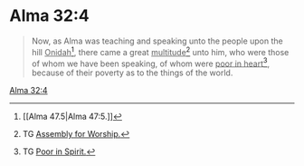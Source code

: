 # Alma 32:4

> Now, as Alma was teaching and speaking unto the people upon the hill <u>Onidah</u>[^a], there came a great <u>multitude</u>[^b] unto him, who were those of whom we have been speaking, of whom were <u>poor in heart</u>[^c], because of their poverty as to the things of the world.

[Alma 32:4](https://www.churchofjesuschrist.org/study/scriptures/bofm/alma/32?lang=eng&id=p4#p4)


[^a]: [[Alma 47.5|Alma 47:5.]]
[^b]: TG [Assembly for Worship.](https://www.churchofjesuschrist.org/study/scriptures/tg/assembly-for-worship?lang=eng)
[^c]: TG [Poor in Spirit.](https://www.churchofjesuschrist.org/study/scriptures/tg/poor-in-spirit?lang=eng)
